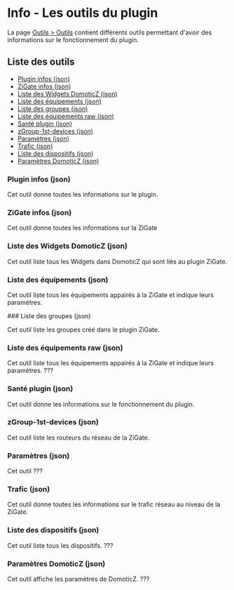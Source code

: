 # Info - Les outils du plugin

La page [Outils > Outils](WebUI_Outils.md#outils) contient différents outils permettant d'avoir des informations sur le fonctionnement du plugin.

## Liste des outils

* [Plugin infos (json)](#plugin-infos-json)
* [ZiGate infos (json)](#zigate-infos-json)
* [Liste des Widgets DomoticZ (json)](#liste-des-widgets-domoticz-json)
* [Liste des équipements (json)](#liste-des-%C3%A9quipements-json)
* [Liste des groupes (json)](#liste-des-groupes-json)
* [Liste des équipements raw (json)](#liste-des-%C3%A9quipements-raw-json)
* [Santé plugin (json)](#sant%C3%A9-plugin-json)
* [zGroup-1st-devices (json)](#zgroup-1st-devices-json)
* [Paramètres (json)](#param%C3%A8tres-json)
* [Trafic (json)](#trafic-json)
* [Liste des dispositifs (json)](#liste-des-dispositifs-json)
* [Paramètres DomoticZ (json)](#param%C3%A8tres-domoticz-json)


### Plugin infos (json)

Cet outil donne toutes les informations sur le plugin.

### ZiGate infos (json)

Cet outil donne toutes les informations sur la ZiGate

### Liste des Widgets DomoticZ (json)

Cet outil liste tous les Widgets dans DomoticZ qui sont liés au plugin ZiGate.

### Liste des équipements (json)

Cet outil liste tous les équipements appairés à la ZiGate et indique leurs paramètres.

### Liste des groupes (json)

Cet outil liste les groupes créé dans le plugin ZiGate.

### Liste des équipements raw (json)

Cet outil liste tous les équipements appairés à la ZiGate et indique leurs paramètres. ???

### Santé plugin (json)

Cet outil donne les informations sur le fonctionnement du plugin.

### zGroup-1st-devices (json)

Cet outil liste les routeurs du réseau de la ZiGate.

### Paramètres (json)

Cet outil ???

### Trafic (json)

Cet outil donne toutes les informations sur le trafic réseau au niveau de la ZiGate.

### Liste des dispositifs (json)

Cet outil liste tous les dispositifs. ???

### Paramètres DomoticZ (json)

Cet outil affiche les paramètres de DomoticZ. ???
